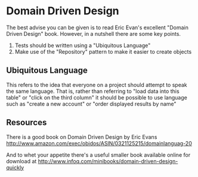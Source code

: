 # Domain Driven Design #

The best advise you can be given is to read Eric Evan's excellent "Domain Driven Design" book. However, in a nutshell there are some key points.

  1. Tests should be written using a "Ubiquitous Language"
  1. Make use of the "Repository" pattern to make it easier to create objects

## Ubiquitous Language ##

This refers to the idea that everyone on a project should attempt to speak the same language. That is, rather than referring to "load data into this table" or "click on the third column" it should be possible to use language such as "create a new account" or "order displayed results by name"

## Resources ##
There is a good book on Domain Driven Design by Eric Evans http://www.amazon.com/exec/obidos/ASIN/0321125215/domainlanguag-20

And to whet your appetite there's a useful smaller book available online for download at http://www.infoq.com/minibooks/domain-driven-design-quickly